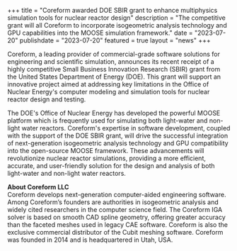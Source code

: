 +++
title = "Coreform awarded DOE SBIR grant to enhance multiphysics simulation tools for nuclear reactor design"
description = "The competitive grant will all Coreform to incorporate isogeometric analysis technology and GPU capabilities into the MOOSE simulation framework."
date = "2023-07-20"
publishdate = "2023-07-20"
featured = true
layout = "news"
+++


Coreform, a leading provider of commercial-grade software solutions for engineering and scientific simulation, announces its recent receipt of a highly competitive Small Business Innovation Research (SBIR) grant from the United States Department of Energy (DOE). This grant will support an innovative project aimed at addressing key limitations in the Office of Nuclear Energy's computer modeling and simulation tools for nuclear reactor design and testing.

The DOE's Office of Nuclear Energy has developed the powerful MOOSE platform which is frequently used for simulating both light-water and non-light water reactors. Coreform's expertise in software development, coupled with the support of the DOE SBIR grant, will drive the successful integration of next-generation isogeometric analysis technology and GPU compatibility into the open-source MOOSE framework. These advancements will revolutionize nuclear reactor simulations, providing a more efficient, accurate, and user-friendly solution for the design and analysis of both light-water and non-light water reactors.




<strong>About Coreform LLC</strong><br>
Coreform develops next-generation computer-aided engineering software. Among Coreform’s founders are authorities in isogeometric analysis and widely cited researchers in the computer science field. The Coreform IGA solver is based on smooth CAD spline geometry, offering greater accuracy than the faceted meshes used in legacy CAE software. Coreform is also the exclusive commercial distributor of the Cubit meshing software. Coreform was founded in 2014 and is headquartered in Utah, USA.
